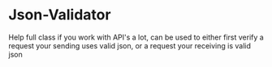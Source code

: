 # Json-Validator

Help full class if you work with API's a lot, can be used to either first verify a request your sending uses valid json, or a request your receiving is valid json